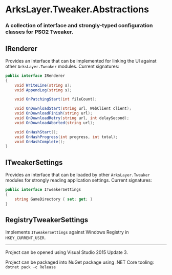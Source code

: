 ﻿# ArksLayer.Tweaker.Abstractions
### A collection of interface and strongly-typed configuration classes for PSO2 Tweaker.

## IRenderer

Provides an interface that can be implemented for linking the UI against other `ArksLayer.Tweaker` modules. Current signatures:

```csharp
public interface IRenderer
{
    void WriteLine(string s);
    void AppendLog(string s);

	void OnPatchingStart(int fileCount);

    void OnDownloadStart(string url, WebClient client);
    void OnDownloadFinish(string url);
    void OnDownloadRetry(string url, int delaySecond);
    void OnDownloadAborted(string url);

    void OnHashStart();
    void OnHashProgress(int progress, int total);
    void OnHashComplete();
}
``` 

## ITweakerSettings

Provides an interface that can be loaded by other `ArksLayer.Tweaker` modules for strongly reading application settings. Current signatures:

```csharp
public interface ITweakerSettings
{
    string GameDirectory { set; get; }
}
```

## RegistryTweakerSettings

Implements `ITweakerSettings` against Windows Registry in `HKEY_CURRENT_USER`.

---

Project can be opened using Visual Studio 2015 Update 3.

Project can be packaged into NuGet package using .NET Core tooling: `dotnet pack -c Release`